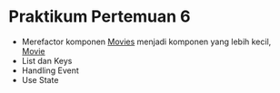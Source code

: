 # Praktikum Pertemuan 6
- Merefactor komponen [Movies](movie-database/src/components/Movies) menjadi komponen yang lebih kecil, [Movie](movie-database/src/components/Movie)
- List dan Keys
- Handling Event
- Use State
